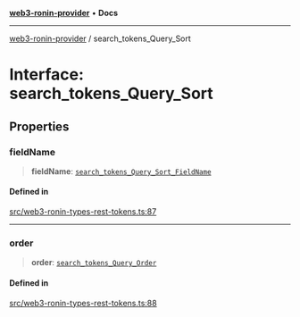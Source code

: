 [**web3-ronin-provider**](../README.md) • **Docs**

***

[web3-ronin-provider](../globals.md) / search\_tokens\_Query\_Sort

# Interface: search\_tokens\_Query\_Sort

## Properties

### fieldName

> **fieldName**: [`search_tokens_Query_Sort_FieldName`](../enumerations/search_tokens_Query_Sort_FieldName.md)

#### Defined in

[src/web3-ronin-types-rest-tokens.ts:87](https://github.com/chuacw/web3-ronin-provider/blob/5334d3e4a39d6911ce4028a880b09b3429564837/src/web3-ronin-types-rest-tokens.ts#L87)

***

### order

> **order**: [`search_tokens_Query_Order`](../enumerations/search_tokens_Query_Order.md)

#### Defined in

[src/web3-ronin-types-rest-tokens.ts:88](https://github.com/chuacw/web3-ronin-provider/blob/5334d3e4a39d6911ce4028a880b09b3429564837/src/web3-ronin-types-rest-tokens.ts#L88)
